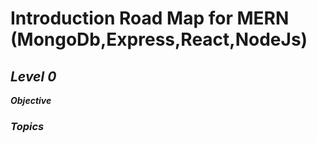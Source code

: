 # Introduction Road Map for MERN (MongoDb,Express,React,NodeJs)
## _Level 0_
***Objective***

### _Topics_

